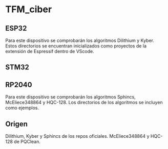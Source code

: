 # TFM_ciber

## ESP32
Para este dispositivo se comprobarán los algoritmos Dilithium y Kyber. Estos directorios se encuentran inicializados como proyectos de la extensión de Espressif dentro de VScode.



## STM32




## RP2040
Para este dispositivo se comprobarán los algoritmos Sphincs, McEliece348864 y HQC-128. Los directorios de los algoritmos se incluyen como ejemplos.



## Origen
Dilithium, Kyber y Sphincs de los repos oficiales.
McEliece348864 y HQC-128 de PQClean.
